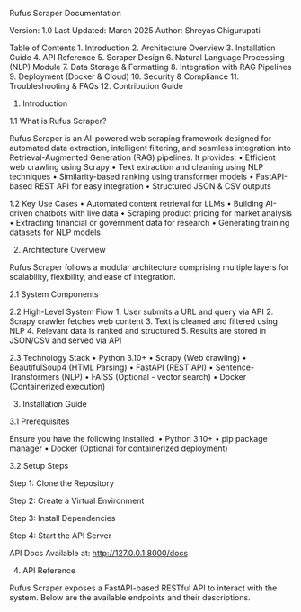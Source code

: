 Rufus Scraper Documentation

Version: 1.0
Last Updated: March 2025
Author: Shreyas Chigurupati


Table of Contents
	1.	Introduction
	2.	Architecture Overview
	3.	Installation Guide
	4.	API Reference
	5.	Scraper Design
	6.	Natural Language Processing (NLP) Module
	7.	Data Storage & Formatting
	8.	Integration with RAG Pipelines
	9.	Deployment (Docker & Cloud)
	10.	Security & Compliance
	11.	Troubleshooting & FAQs
	12.	Contribution Guide


1. Introduction

1.1 What is Rufus Scraper?

Rufus Scraper is an AI-powered web scraping framework designed for automated data extraction, intelligent filtering, and seamless integration into Retrieval-Augmented Generation (RAG) pipelines. It provides:
	•	Efficient web crawling using Scrapy
	•	Text extraction and cleaning using NLP techniques
	•	Similarity-based ranking using transformer models
	•	FastAPI-based REST API for easy integration
	•	Structured JSON & CSV outputs

1.2 Key Use Cases
	•	Automated content retrieval for LLMs
	•	Building AI-driven chatbots with live data
	•	Scraping product pricing for market analysis
	•	Extracting financial or government data for research
	•	Generating training datasets for NLP models

2. Architecture Overview

Rufus Scraper follows a modular architecture comprising multiple layers for scalability, flexibility, and ease of integration.

2.1 System Components

2.2 High-Level System Flow
	1.	User submits a URL and query via API
	2.	Scrapy crawler fetches web content
	3.	Text is cleaned and filtered using NLP
	4.	Relevant data is ranked and structured
	5.	Results are stored in JSON/CSV and served via API

2.3 Technology Stack
	•	Python 3.10+
	•	Scrapy (Web crawling)
	•	BeautifulSoup4 (HTML Parsing)
	•	FastAPI (REST API)
	•	Sentence-Transformers (NLP)
	•	FAISS (Optional - vector search)
	•	Docker (Containerized execution)


3. Installation Guide

3.1 Prerequisites

Ensure you have the following installed:
	•	Python 3.10+
	•	pip package manager
	•	Docker (Optional for containerized deployment)

3.2 Setup Steps

Step 1: Clone the Repository

Step 2: Create a Virtual Environment

Step 3: Install Dependencies

Step 4: Start the API Server


API Docs Available at: http://127.0.0.1:8000/docs


4. API Reference

Rufus Scraper exposes a FastAPI-based RESTful API to interact with the system. Below are the available endpoints and their descriptions.